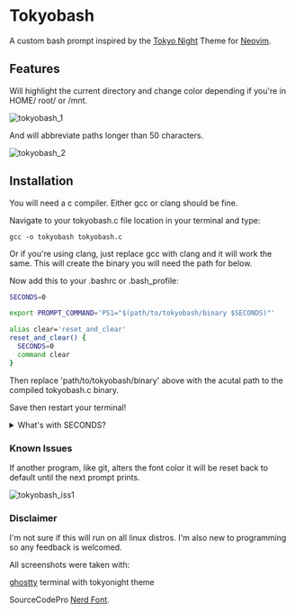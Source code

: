 # Tokyobash
A custom bash prompt inspired by the [Tokyo Night](https://www.github.com/folke/tokyonight.nvim) Theme for [Neovim](http://www.neovim.io).
## Features
Will highlight the current directory and change color depending if you're in HOME/ root/ or /mnt.

![tokyobash_1](https://github.com/user-attachments/assets/401314ad-97fa-4125-8ec3-8c07f5b321dc)

And will abbreviate paths longer than 50 characters.

![tokyobash_2](https://github.com/user-attachments/assets/380b6184-6d09-4616-8278-6d7c01b70cc0)


## Installation
You will need a c compiler. Either gcc or clang should be fine.

Navigate to your tokyobash.c file location in your terminal and type:
```
gcc -o tokyobash tokyobash.c
```
Or if you're using clang, just replace gcc with clang and it will work the same.
This will create the binary you will need the path for below.

Now add this to your .bashrc or .bash_profile:

```bash
SECONDS=0

export PROMPT_COMMAND='PS1="$(path/to/tokyobash/binary $SECONDS)"'

alias clear='reset_and_clear'
reset_and_clear() {
  SECONDS=0
  command clear
}
```
Then replace 'path/to/tokyobash/binary' above with the acutal path to the compiled tokyobash.c binary.

Save then restart your terminal!
<details>
<summary>What's with SECONDS?</summary>
  
SECONDS is only used for aesthetic reasons. I like the look of a blank line between each prompt. But, it has to be printed before the other printfs are called. If not, it will cause the input field to be below where intended. But printing it first leaves the issues of a blank line at the top upon opening, and the same when `clear` is used.

  In bash, SECONDS just adds 1 to itself every second the terminal is open. So we know when the terminal just opened and we set up and alias to reset SECONDS when `clear` is called. Then in our code we have a check if SECONDS is >1 to print the newline or not.

  So if you're not a fan of the blank line spacer, you can just remove the check for argv and references to SECONDS in your bash file and it will work just the same just without the spacing.
</details>

### Known Issues
If another program, like git, alters the font color it will be reset back to default until the next prompt prints.

![tokyobash_iss1](https://github.com/user-attachments/assets/b1336943-52a6-4d3c-a815-cedd1f83ad13)

### Disclaimer
I'm not sure if this will run on all linux distros. I'm also new to programming so any feedback is welcomed.

All screenshots were taken with:

[ghostty](https://www.ghostty.org) terminal with tokyonight theme

SourceCodePro [Nerd Font](https://www.nerdfonts.com).
